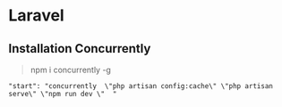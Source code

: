 
# Laravel

## Installation Concurrently

> npm i concurrently -g

```
"start": "concurrently  \"php artisan config:cache\" \"php artisan serve\" \"npm run dev \"  "
```
